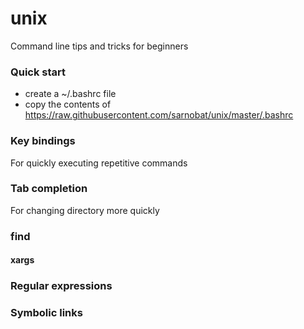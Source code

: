 # unix
Command line tips and tricks for beginners

### Quick start

* create a ~/.bashrc file 
* copy the contents of https://raw.githubusercontent.com/sarnobat/unix/master/.bashrc

### Key bindings

For quickly executing repetitive commands

### Tab completion

For changing directory more quickly

### find

#### xargs

### Regular expressions

### Symbolic links